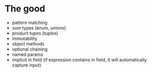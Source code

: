 
# The good

- pattern matching
- sum types (enum, unions)
- product tupes (tuples)
- immutability
- object methods
- optional chaining
- named params
- implicit in field (if expression contains in field, it will automatically capture input)

